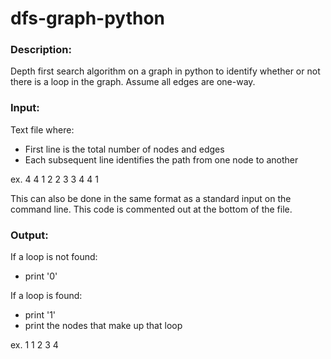 # dfs-graph-python
### Description:

Depth first search algorithm on a graph in python to identify whether or not there is a loop in the graph.
Assume all edges are one-way.

### Input:
Text file where:
- First line is the total number of nodes and edges
- Each subsequent line identifies the path from one node to another

ex.
4 4
1 2
2 3
3 4
4 1

This can also be done in the same format as a standard input on the command line. This code is commented out at the bottom of the file.

### Output:
If a loop is not found:
- print '0'

If a loop is found:
- print '1'
- print the nodes that make up that loop

ex.
1
1 2 3 4


